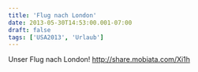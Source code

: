 ```yaml
---
title: 'Flug nach London'
date: 2013-05-30T14:53:00.001-07:00
draft: false
tags: ['USA2013', 'Urlaub']
---
```


Unser Flug nach London! http://share.mobiata.com/Xi1h